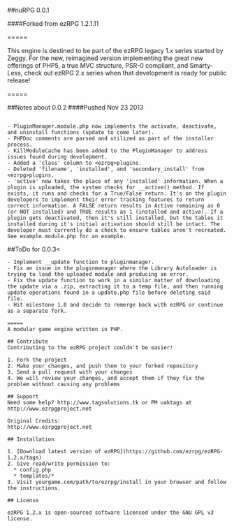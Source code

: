 ##nuRPG 0.0.1

####Forked from ezRPG 1.2.1.11

=====

This engine is destined to be part of the ezRPG legacy 1.x series started by Zeggy. For the new, reimagined version implementing the great new offerings of PHP5, a true MVC structure, PSR-0 compliant, and Smarty-Less, check out ezRPG 2.x series when that development is ready for public release!

=====

##Notes about 0.0.2
####Pushed Nov 23 2013
```

- PluginManager.module.php now implements the activate, deactivate, and uninstall functions (update to come later).
- PHPDoc comments are parsed and utilized as part of the installer process.
- KillModuleCache has been added to the PluginManager to address issues found during development.
- Added a 'class' column to <ezrpg>plugins.
- Deleted 'filename', 'installed', and 'secondary_install' from <ezrpg>plugins.
- 'active' now takes the place of any 'installed' information. When a plugin is uploaded, the system checks for __active() method. If exists, it runs and checks for a True/False return. It's on the plugin developers to implement their error tracking features to return correct information. A FALSE return results in Active remaining as 0 (or NOT installed) and TRUE results as 1 (installed and active). If a plugin gets deactivated, then it's still installed, but the tables it installed during it's initial activation should still be intact. The developer must currently do a check to ensure tables aren't recreated. See example.module.php for an example.

```

##ToDo for 0.0.3<
```
- Implement __update function to pluginmanager.
- Fix an issue in the pluginmanager where the Library Autoloader is trying to load the uploaded module and producing an error.
- Fix the update function to work in a similar matter of downloading the update via a .zip, extracting it to a temp file, and then running update operations found in a update.php file before deleting said file.
- Hit milestone 1.0 and decide to remerge back with ezRPG or continue as a separate fork.

=====
A modular game engine written in PHP.

## Contribute
Contributing to the ezRPG project couldn't be easier!

1. Fork the project
2. Make your changes, and push them to your forked repository
3. Send a pull request with your changes
4. We will review your changes, and accept them if they fix the problem without causing any problems

## Support
Need some help? http://www.tagsolutions.tk or PM uaktags at http://www.ezrpgproject.net

Original Credits:
http://www.ezrpgproject.net

## Installation

1. [Download latest version of ezRPG](https://github.com/ezrpg/ezRPG-1.2.x/tags)
2. Give read/write permission to:
  * config.php
  * templates/*
3. Visit yourgame.com/path/to/ezrpg/install in your browser and follow the instructions.

## License

ezRPG 1.2.x is open-sourced software licensed under the GNU GPL v3 license.


